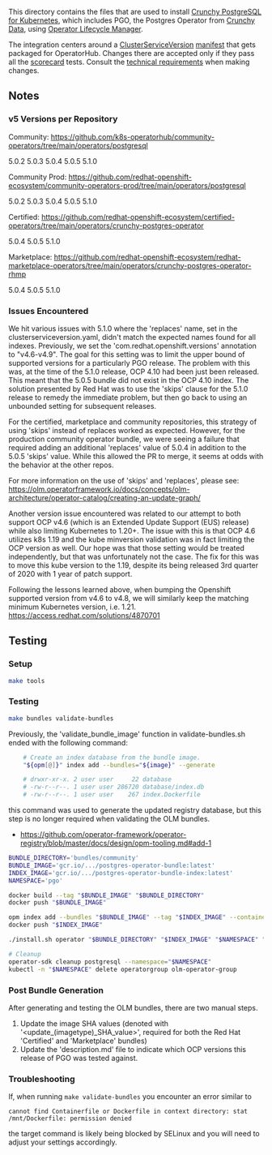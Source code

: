 This directory contains the files that are used to install [Crunchy PostgreSQL for Kubernetes][hub-listing],
which includes PGO, the Postgres Operator from [Crunchy Data][], using [Operator Lifecycle Manager][OLM].

The integration centers around a [ClusterServiceVersion][olm-csv] [manifest](./bundle.csv.yaml)
that gets packaged for OperatorHub. Changes there are accepted only if they pass all the [scorecard][]
tests. Consult the [technical requirements][hub-contrib] when making changes.

<!-- Requirements might have changed with https://github.com/operator-framework/community-operators/issues/4159 -->

[Crunchy Data]: https://www.crunchydata.com
[hub-contrib]: https://operator-framework.github.io/community-operators/packaging-operator/
[hub-listing]: https://operatorhub.io/operator/postgresql
[OLM]: https://github.com/operator-framework/operator-lifecycle-manager
[olm-csv]: https://github.com/operator-framework/operator-lifecycle-manager/blob/master/doc/design/building-your-csv.md
[scorecard]: https://sdk.operatorframework.io/docs/testing-operators/scorecard/

[Red Hat Container Certification]: https://redhat-connect.gitbook.io/partner-guide-for-red-hat-openshift-and-container/
[Red Hat Operator Certification]: https://redhat-connect.gitbook.io/certified-operator-guide/

<!-- registry.connect.redhat.com/crunchydata/postgres-operator-bundle -->

## Notes

### v5 Versions per Repository

Community: https://github.com/k8s-operatorhub/community-operators/tree/main/operators/postgresql

5.0.2
5.0.3
5.0.4
5.0.5
5.1.0

Community Prod: https://github.com/redhat-openshift-ecosystem/community-operators-prod/tree/main/operators/postgresql

5.0.2
5.0.3
5.0.4
5.0.5
5.1.0

Certified: https://github.com/redhat-openshift-ecosystem/certified-operators/tree/main/operators/crunchy-postgres-operator

5.0.4
5.0.5
5.1.0

Marketplace: https://github.com/redhat-openshift-ecosystem/redhat-marketplace-operators/tree/main/operators/crunchy-postgres-operator-rhmp

5.0.4
5.0.5
5.1.0

### Issues Encountered

We hit various issues with 5.1.0 where the 'replaces' name, set in the clusterserviceversion.yaml, didn't match the
expected names found for all indexes. Previously, we set the 'com.redhat.openshift.versions' annotation to "v4.6-v4.9".
The goal for this setting was to limit the upper bound of supported versions for a particularly PGO release.
The problem with this was, at the time of the 5.1.0 release, OCP 4.10 had been just been released. This meant that the
5.0.5 bundle did not exist in the OCP 4.10 index. The solution presented by Red Hat was to use the 'skips' clause for
the 5.1.0 release to remedy the immediate problem, but then go back to using an unbounded setting for subsequent
releases.

For the certified, marketplace and community repositories, this strategy of using 'skips' instead of replaces worked as
expected. However, for the production community operator bundle, we were seeing a failure that required adding an
additional 'replaces' value of 5.0.4 in addition to the 5.0.5 'skips' value. While this allowed the PR to merge, it
seems at odds with the behavior at the other repos.

For more information on the use of 'skips' and 'replaces', please see:
https://olm.operatorframework.io/docs/concepts/olm-architecture/operator-catalog/creating-an-update-graph/


Another version issue encountered was related to our attempt to both support OCP v4.6 (which is an Extended Update
Support (EUS) release) while also limiting Kubernetes to 1.20+. The issue with this is that OCP 4.6 utilizes k8s 1.19
and the kube minversion validation was in fact limiting the OCP version as well. Our hope was that those setting would
be treated independently, but that was unfortunately not the case. The fix for this was to move this kube version to the
1.19, despite its being released 3rd quarter of 2020 with 1 year of patch support.

Following the lessons learned above, when bumping the Openshift supported version from v4.6 to v4.8, we will similarly
keep the matching minimum Kubernetes version, i.e. 1.21.
https://access.redhat.com/solutions/4870701

## Testing

### Setup

```sh
make tools
```

### Testing

```sh
make bundles validate-bundles
```

Previously, the 'validate_bundle_image' function in validate-bundles.sh ended
with the following command:

```sh
	# Create an index database from the bundle image.
	"${opm[@]}" index add --bundles="${image}" --generate

	# drwxr-xr-x. 2 user user     22 database
	# -rw-r--r--. 1 user user 286720 database/index.db
	# -rw-r--r--. 1 user user    267 index.Dockerfile
```

this command was used to generate the updated registry database, but this step
is no longer required when validating the OLM bundles.
- https://github.com/operator-framework/operator-registry/blob/master/docs/design/opm-tooling.md#add-1

```sh
BUNDLE_DIRECTORY='bundles/community'
BUNDLE_IMAGE='gcr.io/.../postgres-operator-bundle:latest'
INDEX_IMAGE='gcr.io/.../postgres-operator-bundle-index:latest'
NAMESPACE='pgo'

docker build --tag "$BUNDLE_IMAGE" "$BUNDLE_DIRECTORY"
docker push "$BUNDLE_IMAGE"

opm index add --bundles "$BUNDLE_IMAGE" --tag "$INDEX_IMAGE" --container-tool=docker
docker push "$INDEX_IMAGE"

./install.sh operator "$BUNDLE_DIRECTORY" "$INDEX_IMAGE" "$NAMESPACE" "$NAMESPACE"

# Cleanup
operator-sdk cleanup postgresql --namespace="$NAMESPACE"
kubectl -n "$NAMESPACE" delete operatorgroup olm-operator-group
```

### Post Bundle Generation

After generating and testing the OLM bundles, there are two manual steps.

1. Update the image SHA values (denoted with '<update_(imagetype)_SHA_value>', required for both the Red Hat 'Certified' and
'Marketplace' bundles)
2. Update the 'description.md' file to indicate which OCP versions this release of PGO was tested against.

### Troubleshooting

If, when running `make validate-bundles` you encounter an error similar  to

`cannot find Containerfile or Dockerfile in context directory: stat /mnt/Dockerfile: permission denied`

the target command is likely being blocked by SELinux and you will need to adjust
your settings accordingly.
